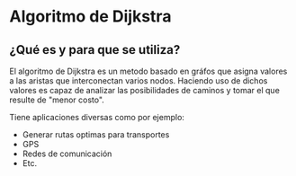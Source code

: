 # Algoritmo de Dijkstra 

## ¿Qué es y para que se utiliza?
El algoritmo de  Dijkstra es un metodo basado en gráfos que asigna valores a las aristas que interconectan varios nodos. Haciendo uso de dichos valores es capaz de analizar las posibilidades de caminos y tomar el que resulte de "menor costo". 

Tiene aplicaciones diversas como por ejemplo: 
- Generar rutas optimas para transportes 
- GPS 
- Redes de comunicación
- Etc.


##
